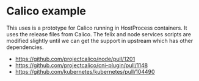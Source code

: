 # Calico example

This uses is a prototype for Calico running in HostProcess containers.  It uses the release files from Calico. The felix and node services scripts are modified slightly until we can get the support in upstream which has other dependencies.

- https://github.com/projectcalico/node/pull/1201
- https://github.com/projectcalico/cni-plugin/pull/1148
- https://github.com/kubernetes/kubernetes/pull/104490
